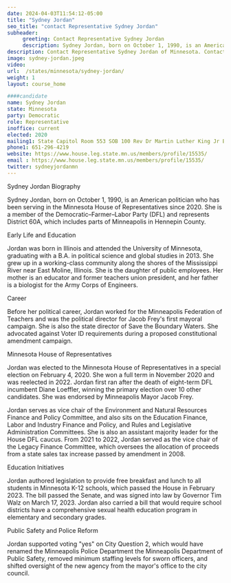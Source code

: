 ```yaml
---
date: 2024-04-03T11:54:12-05:00
title: "Sydney Jordan"
seo_title: "contact Representative Sydney Jordan"
subheader:
     greeting: Contact Representative Sydney Jordan
     description: Sydney Jordan, born on October 1, 1990, is an American politician who has been serving in the Minnesota House of Representatives since 2020. She is a member of the Democratic–Farmer–Labor Party (DFL) and represents District 60A, which includes parts of Minneapolis in Hennepin County.
description: Contact Representative Sydney Jordan of Minnesota. Contact information for Sydney Jordan includes email address, phone number, and mailing address.
image: sydney-jordan.jpeg
video:
url:  /states/minnesota/sydney-jordan/
weight: 1
layout: course_home

####candidate
name: Sydney Jordan
state: Minnesota
party: Democratic
role: Representative
inoffice: current
elected: 2020
mailing1: State Capitol Room 553 SOB 100 Rev Dr Martin Luther King Jr Blvd St. Paul, MN 55155-1298
phone1: 651-296-4219
website: https://www.house.leg.state.mn.us/members/profile/15535/
email : https://www.house.leg.state.mn.us/members/profile/15535/
twitter: sydneyjordanmn
---
```


Sydney Jordan Biography

Sydney Jordan, born on October 1, 1990, is an American politician who has been serving in the Minnesota House of Representatives since 2020. She is a member of the Democratic–Farmer–Labor Party (DFL) and represents District 60A, which includes parts of Minneapolis in Hennepin County.

Early Life and Education

Jordan was born in Illinois and attended the University of Minnesota, graduating with a B.A. in political science and global studies in 2013. She grew up in a working-class community along the shores of the Mississippi River near East Moline, Illinois. She is the daughter of public employees. Her mother is an educator and former teachers union president, and her father is a biologist for the Army Corps of Engineers.

Career

Before her political career, Jordan worked for the Minneapolis Federation of Teachers and was the political director for Jacob Frey's first mayoral campaign. She is also the state director of Save the Boundary Waters. She advocated against Voter ID requirements during a proposed constitutional amendment campaign.

Minnesota House of Representatives

Jordan was elected to the Minnesota House of Representatives in a special election on February 4, 2020. She won a full term in November 2020 and was reelected in 2022. Jordan first ran after the death of eight-term DFL incumbent Diane Loeffler, winning the primary election over 10 other candidates. She was endorsed by Minneapolis Mayor Jacob Frey.

Jordan serves as vice chair of the Environment and Natural Resources Finance and Policy Committee, and also sits on the Education Finance, Labor and Industry Finance and Policy, and Rules and Legislative Administration Committees. She is also an assistant majority leader for the House DFL caucus. From 2021 to 2022, Jordan served as the vice chair of the Legacy Finance Committee, which oversees the allocation of proceeds from a state sales tax increase passed by amendment in 2008.

Education Initiatives

Jordan authored legislation to provide free breakfast and lunch to all students in Minnesota K-12 schools, which passed the House in February 2023. The bill passed the Senate, and was signed into law by Governor Tim Walz on March 17, 2023. Jordan also carried a bill that would require school districts have a comprehensive sexual health education program in elementary and secondary grades.

Public Safety and Police Reform

Jordan supported voting "yes" on City Question 2, which would have renamed the Minneapolis Police Department the Minneapolis Department of Public Safety, removed minimum staffing levels for sworn officers, and shifted oversight of the new agency from the mayor's office to the city council.
